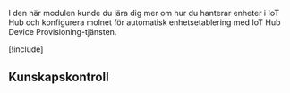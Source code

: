 I den här modulen kunde du lära dig mer om hur du hanterar enheter i IoT Hub och konfigurera molnet för automatisk enhetsetablering med IoT Hub Device Provisioning-tjänsten.

[!include[](../../../includes/azure-sandbox-cleanup.md)]

## <a name="knowledge-check"></a>Kunskapskontroll